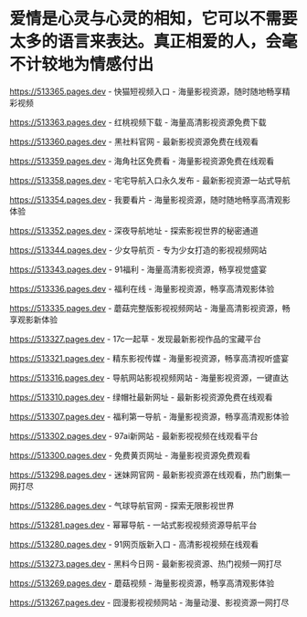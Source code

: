 # 爱情是心灵与心灵的相知，它可以不需要太多的语言来表达。真正相爱的人，会毫不计较地为情感付出

https://513365.pages.dev - 快猫短视频入口 - 海量影视资源，随时随地畅享精彩视频

https://513363.pages.dev - 红桃视频下载 - 海量高清影视资源免费下载

https://513360.pages.dev - 黑社料官网 - 最新影视资源免费在线观看

https://513359.pages.dev - 海角社区免费看 - 海量影视资源免费在线观看

https://513358.pages.dev - 宅宅导航入口永久发布 - 最新影视资源一站式导航

https://513354.pages.dev - 我要看片 - 海量影视资源，随时随地畅享高清观影体验

https://513352.pages.dev - 深夜导航地址 - 探索影视世界的秘密通道

https://513344.pages.dev - 少女导航页 - 专为少女打造的影视视频网站

https://513343.pages.dev - 91福利 - 海量高清影视资源，畅享视觉盛宴

https://513336.pages.dev - 福利在线 - 海量影视资源，畅享高清观影体验

https://513335.pages.dev - 蘑菇完整版影视视频网站 - 海量高清影视资源，畅享观影新体验

https://513327.pages.dev - 17c一起草 - 发现最新影视作品的宝藏平台

https://513321.pages.dev - 精东影视传媒 - 海量影视资源，畅享高清视听盛宴

https://513316.pages.dev - 导航网站影视视频网站 - 海量影视资源，一键直达

https://513310.pages.dev - 绿帽社最新网址 - 最新影视资源免费在线观看

https://513307.pages.dev - 福利第一导航 - 海量影视资源，畅享高清观影体验

https://513302.pages.dev - 97ai新网站 - 最新影视视频在线观看平台

https://513300.pages.dev - 免费黄页网址 - 海量影视资源免费观看

https://513298.pages.dev - 迷妹网官网 - 最新影视资源在线观看，热门剧集一网打尽

https://513286.pages.dev - 气球导航官网 - 探索无限影视世界

https://513281.pages.dev - 幂幂导航 - 一站式影视视频资源导航平台

https://513280.pages.dev - 91网页版新入口 - 高清影视视频在线观看

https://513273.pages.dev - 黑料今日网 - 最新影视资源、热门视频一网打尽

https://513269.pages.dev - 蘑菇视频 - 海量影视资源，畅享高清观影体验

https://513267.pages.dev - 囧漫影视视频网站 - 海量动漫、影视资源一网打尽
